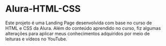 # Alura-HTML-CSS
Este projeto é uma Landing Page desenvolvida com base no curso de HTML e CSS da Alura. Além do conteúdo aprendido no curso, fiz algumas alterações para aplicar meus conhecimentos adquiridos por meio de leituras e vídeos no YouTube.
